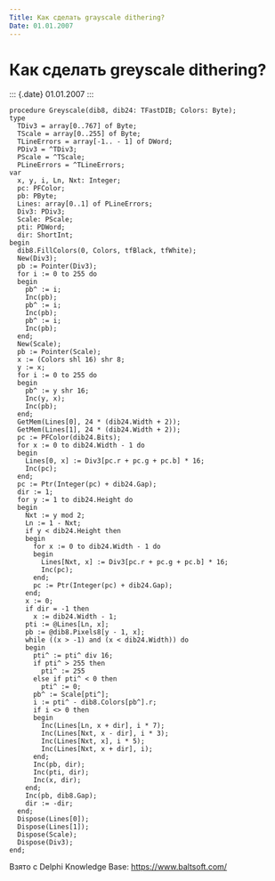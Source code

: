 ```yaml
---
Title: Как сделать grayscale dithering?
Date: 01.01.2007
---
```



Как сделать greyscale dithering?
================================

::: {.date}
01.01.2007
:::

    procedure Greyscale(dib8, dib24: TFastDIB; Colors: Byte);
    type
      TDiv3 = array[0..767] of Byte;
      TScale = array[0..255] of Byte;
      TLineErrors = array[-1.. - 1] of DWord;
      PDiv3 = ^TDiv3;
      PScale = ^TScale;
      PLineErrors = ^TLineErrors;
    var
      x, y, i, Ln, Nxt: Integer;
      pc: PFColor;
      pb: PByte;
      Lines: array[0..1] of PLineErrors;
      Div3: PDiv3;
      Scale: PScale;
      pti: PDWord;
      dir: ShortInt;
    begin
      dib8.FillColors(0, Colors, tfBlack, tfWhite);
      New(Div3);
      pb := Pointer(Div3);
      for i := 0 to 255 do
      begin
        pb^ := i;
        Inc(pb);
        pb^ := i;
        Inc(pb);
        pb^ := i;
        Inc(pb);
      end;
      New(Scale);
      pb := Pointer(Scale);
      x := (Colors shl 16) shr 8;
      y := x;
      for i := 0 to 255 do
      begin
        pb^ := y shr 16;
        Inc(y, x);
        Inc(pb);
      end;
      GetMem(Lines[0], 24 * (dib24.Width + 2));
      GetMem(Lines[1], 24 * (dib24.Width + 2));
      pc := PFColor(dib24.Bits);
      for x := 0 to dib24.Width - 1 do
      begin
        Lines[0, x] := Div3[pc.r + pc.g + pc.b] * 16;
        Inc(pc);
      end;
      pc := Ptr(Integer(pc) + dib24.Gap);
      dir := 1;
      for y := 1 to dib24.Height do
      begin
        Nxt := y mod 2;
        Ln := 1 - Nxt;
        if y < dib24.Height then
        begin
          for x := 0 to dib24.Width - 1 do
          begin
            Lines[Nxt, x] := Div3[pc.r + pc.g + pc.b] * 16;
            Inc(pc);
          end;
          pc := Ptr(Integer(pc) + dib24.Gap);
        end;
        x := 0;
        if dir = -1 then
          x := dib24.Width - 1;
        pti := @Lines[Ln, x];
        pb := @dib8.Pixels8[y - 1, x];
        while ((x > -1) and (x < dib24.Width)) do
        begin
          pti^ := pti^ div 16;
          if pti^ > 255 then
            pti^ := 255
          else if pti^ < 0 then
            pti^ := 0;
          pb^ := Scale[pti^];
          i := pti^ - dib8.Colors[pb^].r;
          if i <> 0 then
          begin
            Inc(Lines[Ln, x + dir], i * 7);
            Inc(Lines[Nxt, x - dir], i * 3);
            Inc(Lines[Nxt, x], i * 5);
            Inc(Lines[Nxt, x + dir], i);
          end;
          Inc(pb, dir);
          Inc(pti, dir);
          Inc(x, dir);
        end;
        Inc(pb, dib8.Gap);
        dir := -dir;
      end;
      Dispose(Lines[0]);
      Dispose(Lines[1]);
      Dispose(Scale);
      Dispose(Div3);
    end;

Взято с Delphi Knowledge Base: <https://www.baltsoft.com/>
